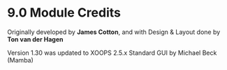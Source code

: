 # 9.0 Module Credits

Originally developed by **James Cotton**, and with Design & Layout done by **Ton van der Hagen**

Version 1.30 was updated to XOOPS 2.5.x Standard GUI by Michael Beck (Mamba)